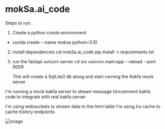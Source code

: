 # mokSa.ai_code


Steps to run:
1. Create a python conda environment 
  - conda create --name moksa python=3.10

2. install dependencies
   cd mokSa.ai_code
   pip install -r requirements.txt

3. run the fastapi uvicorn server
   cd src
   uvicorn main:app --reload --port 9009

   This will create a SqlLite3 db along and start running the Kakfa mock server 

I'm running a mock kakfa server to stream message
Uncomment kakfa code to integrate with real kakfa server 

I'm using websockets to stream data to the html table 
I'm using lru cache to cache history endpoints 


![image](https://github.com/user-attachments/assets/665eda7c-3648-4a99-bddd-51922421e728)



